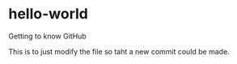 # hello-world
Getting to know GitHub

This is to just modify the file so taht a new commit could be made.
